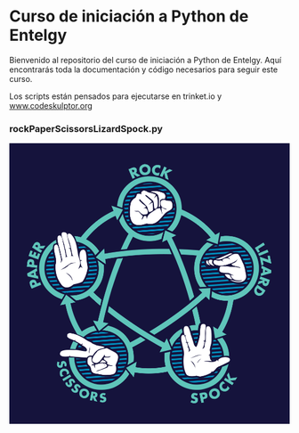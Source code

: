 # Curso de iniciación a Python de Entelgy
Bienvenido al repositorio del curso de iniciación a Python de Entelgy. Aquí encontrarás toda la documentación y código necesarios para seguir este curso. 

Los scripts están pensados para ejecutarse en trinket.io y www.codeskulptor.org


### rockPaperScissorsLizardSpock.py

![rockpaperscissorslizardspock](/rockpaperscissorslizardspock.png)

